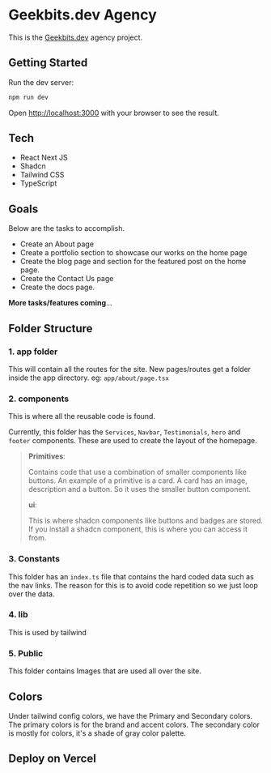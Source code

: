 # Geekbits.dev Agency

This is the [Geekbits.dev](https://geekbits.io/) agency project.

## Getting Started

Run the dev server:

```bash
npm run dev
```

Open [http://localhost:3000](http://localhost:3000) with your browser to see the result.

## Tech

- React Next JS
- Shadcn
- Tailwind CSS
- TypeScript

## Goals

Below are the tasks to accomplish.

- Create an About page
- Create a portfolio section to showcase our works on the home page
- Create the blog page and section for the featured post on the home page.
- Create the Contact Us page
- Create the docs page.

**More tasks/features coming**...

## Folder Structure

### 1. app folder

This will contain all the routes for the site. New pages/routes get a folder inside the app directory. eg: `app/about/page.tsx`

### 2. components

This is where all the reusable code is found.

Currently, this folder has the `Services`, `Navbar`, `Testimonials`, `hero` and `footer` components. These are used to create the layout of the homepage.

> **Primitives**:
>
> Contains code that use a combination of smaller components like buttons. An example of a primitive is a card. A card has an image, description and a button. So it uses the smaller button component.
>
> **ui**:
>
> This is where shadcn components like buttons and badges are stored. If you install a shadcn component, this is where you can access it from.

### 3. Constants

This folder has an `index.ts` file that contains the hard coded data such as the nav links. The reason for this is to avoid code repetition so we just loop over the data.

### 4. lib

This is used by tailwind

### 5. Public

This folder contains Images that are used all over the site.

## Colors

Under tailwind config colors, we have the Primary and Secondary colors. The primary colors is for the brand and accent colors. The secondary color is mostly for colors, it's a shade of gray color palette.

## Deploy on Vercel
